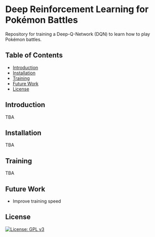 # Deep Reinforcement Learning for Pokémon Battles

Repository for training a Deep-Q-Network (DQN) to learn how to play Pokémon battles. 

## Table of Contents

- [Introduction](#introduction)
- [Installation](#installation)
- [Training](#training)
- [Future Work](#future-work)
- [License](#license)

## Introduction

TBA

## Installation

TBA

## Training

TBA

## Future Work

- Improve training speed

## License

[![License: GPL v3](https://img.shields.io/badge/License-GPLv3-blue.svg)](https://www.gnu.org/licenses/gpl-3.0)
